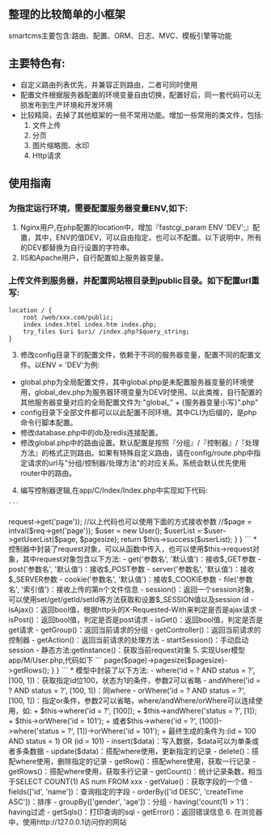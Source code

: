 ## 整理的比较简单的小框架
smartcms主要包含:路由、配置、ORM、日志、MVC、模板引擎等功能
## 主要特色有:
- 自定义路由列表优先，并兼容正则路由，二者可同时使用
- 配置文件根据服务器配置的环境变量自由切换，配置好后，同一套代码可以无损发布到生产环境和开发环境
- 比较精简，去掉了其他框架的一些不常用功能。增加一些常用的类文件，包括:
  1. 文件上传
  2. 分页
  3. 图片缩略图、水印
  4. Http请求
## 使用指南
  ### 为指定运行环境，需要配置服务器变量ENV,如下:
  1. Nginx用户,在php配置的location中，增加『fastcgi_param ENV 'DEV';』配置，其中，ENV的值DEV，可以自由指定，也可以不配置。以下说明中，所有的DEV都替换为自行设置的字符串。
  2. IIS和Apache用户，自行配置如上服务器变量。
  ### 上传文件到服务器，并配置网站根目录到public目录。如下配置url重写:
  
  ```
  location / {
	  root /web/xxx.com/public;
	  index index.html index.htm index.php;
	  try_files $uri $uri/ /index.php?$query_string;
  }
  ```
  
  3. 修改config目录下的配置文件，依赖于不同的服务器变量，配置不同的配置文件。以ENV = 'DEV'为例:
  - global.php为全局配置文件，其中global.php是未配置服务器变量的环境使用，global_dev.php为服务器环境变量为DEV时使用。以此类推，自行配置的其他服务器变量对应的全局配置文件为:"global_" + {服务器变量小写}".php"
  - config目录下全部文件都可以以此配置不同环境。其中CLI为后缀的，是php命令行脚本配置。
  - 修改database.php中的db及redis连接配置。
  - 修改global.php中的路由设置。默认配置是按照『分组』/『控制器』/『处理方法』的格式正则路由。如果有特殊自定义路由，请在config/route.php中指定请求的url与"分组/控制器/处理方法"的对应关系。系统会默认优先使用router中的路由。
  
  4. 编写控制器逻辑,在app/C/Index/Index.php中实现如下代码:
 
    ```
  <?php
  	//控制器命名空间，以App开头，按照路径到当前文件所在目录
  	namespace App\C\Index;
  	//使用模型文件，app/M/User.php;
  	use \App\M\User;
  	use \Request;
  	use \Response;
  	
  	class Index extends \App\C\BaseController{
	  	
	  	public function Index(Request $req, Response $resp){
		  	
		  	$page = intval($this->request->get('page'));
		  	//以上代码也可以使用下面的方式接收参数
		  	//$page = intval($req->get('page'));

		  	$user = new User();
		  	
		  	$userList = $user->getUserList($page, $pagesize);
		  	
		  	return $this->success($userList);
		}
  	}
    ```
  
    * 控制器中封装了request对象，可以从函数中传入，也可以使用$this->request对象，其中request对象包含以下方法:
      - get('参数名', '默认值')：接收$_GET参数
      - post('参数名', '默认值')：接收$_POST参数
      - server('参数名', '默认值')：接收$_SERVER参数
      - cookie('参数名', '默认值')：接收$_COOKIE参数
      - file('参数名', '索引值')：接收上传的第n个文件信息
      - session()：返回一个session对象，可以使用set/get/getId/setId等方法获取和设置$_SESSION值以及session id
      - isAjax()：返回bool值，根据http头的X-Requested-With来判定是否是ajax请求
      - isPost()：返回bool值，判定是否是post请求
      - isGet()：返回bool值，判定是否是get请求
      - getGroup()：返回当前请求的分组
      - getController()：返回当前请求的控制器
      - getAction()：返回当前请求的处理方法
      - startSession()：手动启动session
      - 静态方法:getInstance()：获取当前request对象
    
  5. 实现User模型app/M/User.php,代码如下
    
    ```
    <?php
    	namespace App\M;
    	
    	class User extends Model{
	    	
	    	//指定使用member表，依赖于配置，数据库配置中可以统一指定表前缀。实际使用的表名为:前缀 + $table
	    	public static $table = 'member';
	    	
	    	public function getUserList($page, $pagesize){
		    	
		    	return $this->page($page)->pagesize($pagesize)->getRows();
	    	}
    	}
    ```
    
    * 模型中封装了以下方法:
      - where('id = ? AND status = ?', [100, 1])：获取指定id位100，状态为1的条件，参数2可以省略
      - andWhere('id = ? AND status = ?', [100, 1])：同where
      - orWhere('id = ? AND status = ?', [100, 1])：指定or条件，参数2可以省略，where/andWhere/orWhere可以连续使用，如:
        + $this->where('id = ?', [100]);
  	    + $this->andWhere('status = ?', [1]);
  	    + $this->orWhere('id = 101');
  	    + 或者$this->where('id = ?', [100])->where('status = ?', [1])->orWhere('id = 101');
  	    + 最终生成的条件为:(id = 100 AND status = 1) OR (id = 101)
      - insert($data)：写入数据，$data可以为单条或者多条数据
      - update($data)：搭配where使用，更新指定的记录
      - delete()：搭配where使用，删除指定的记录
      - getRow()：搭配where使用，获取一行记录
      - getRows()：搭配where使用，获取多行记录
      - getCount()：统计记录条数，相当于SELECT COUNT(1) AS num FROM xxx
      - getValue()：获取字段的一个值
      - fields(['id', 'name'])：查询指定的字段
      - orderBy(['id DESC', 'createTime ASC'])：排序
      - groupBy(['gender', 'age'])：分组
      - having('count(1) > 1')：having过滤
      - getSqls()：打印查询的sql
      - getError()：返回错误信息
      
  6. 在浏览器中，使用http://127.0.0.1访问你的网站
    
    
    
  

